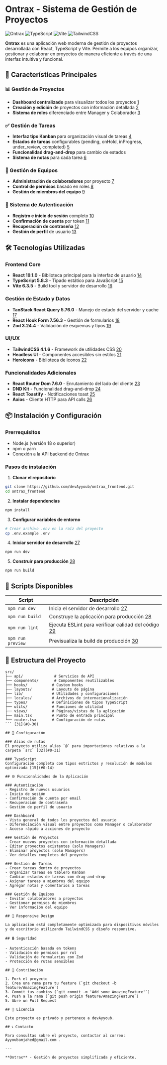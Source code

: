 


# Ontrax - Sistema de Gestión de Proyectos

![Ontrax](https://img.shields.io/badge/React-19.1.0-blue)
![TypeScript](https://img.shields.io/badge/TypeScript-5.8.3-blue)
![Vite](https://img.shields.io/badge/Vite-6.3.5-green)
![TailwindCSS](https://img.shields.io/badge/TailwindCSS-4.1.6-blue)

**Ontrax** es una aplicación web moderna de gestión de proyectos desarrollada con React, TypeScript y Vite. Permite a los equipos organizar, gestionar y colaborar en proyectos de manera eficiente a través de una interfaz intuitiva y funcional.

## 🚀 Características Principales

### 📊 Gestión de Proyectos
- **Dashboard centralizado** para visualizar todos los proyectos [1](#0-0) 
- **Creación y edición** de proyectos con información detallada [2](#0-1) 
- **Sistema de roles** diferenciado entre Manager y Colaborador [3](#0-2) 

### ✅ Gestión de Tareas
- **Interfaz tipo Kanban** para organización visual de tareas [4](#0-3) 
- **Estados de tareas** configurables (pending, onHold, inProgress, under_review, completed) [5](#0-4) 
- **Funcionalidad drag-and-drop** para cambio de estados
- **Sistema de notas** para cada tarea [6](#0-5) 

### 👥 Gestión de Equipos
- **Administración de colaboradores** por proyecto [7](#0-6) 
- **Control de permisos** basado en roles [8](#0-7) 
- **Gestión de miembros del equipo** [9](#0-8) 

### 🔐 Sistema de Autenticación
- **Registro e inicio de sesión** completo [10](#0-9) 
- **Confirmación de cuenta** por token [11](#0-10) 
- **Recuperación de contraseña** [12](#0-11) 
- **Gestión de perfil** de usuario [13](#0-12) 

## 🛠️ Tecnologías Utilizadas

### Frontend Core
- **React 19.1.0** - Biblioteca principal para la interfaz de usuario [14](#0-13) 
- **TypeScript 5.8.3** - Tipado estático para JavaScript [15](#0-14) 
- **Vite 6.3.5** - Build tool y servidor de desarrollo [16](#0-15) 

### Gestión de Estado y Datos
- **TanStack React Query 5.76.0** - Manejo de estado del servidor y cache [17](#0-16) 
- **React Hook Form 7.56.3** - Gestión de formularios [18](#0-17) 
- **Zod 3.24.4** - Validación de esquemas y tipos [19](#0-18) 

### UI/UX
- **TailwindCSS 4.1.6** - Framework de utilidades CSS [20](#0-19) 
- **Headless UI** - Componentes accesibles sin estilos [21](#0-20) 
- **Heroicons** - Biblioteca de iconos [22](#0-21) 

### Funcionalidades Adicionales
- **React Router Dom 7.6.0** - Enrutamiento del lado del cliente [23](#0-22) 
- **DND Kit** - Funcionalidad drag-and-drop [24](#0-23) 
- **React Toastify** - Notificaciones toast [25](#0-24) 
- **Axios** - Cliente HTTP para API calls [26](#0-25) 

## 📦 Instalación y Configuración

### Prerrequisitos
- Node.js (versión 18 o superior)
- npm o yarn
- Conexión a la API backend de Ontrax

### Pasos de instalación

1. **Clonar el repositorio**
```bash
git clone https://github.com/devAyyoub/ontrax_frontend.git
cd ontrax_frontend
```

2. **Instalar dependencias**
```bash
npm install
```

3. **Configurar variables de entorno**
```bash
# Crear archivo .env en la raíz del proyecto
cp .env.example .env
```

4. **Iniciar servidor de desarrollo** [27](#0-26) 
```bash
npm run dev
```

5. **Construir para producción** [28](#0-27) 
```bash
npm run build
```

## 🚀 Scripts Disponibles

| Script | Descripción |
|--------|-------------|
| `npm run dev` | Inicia el servidor de desarrollo [27](#0-26)  |
| `npm run build` | Construye la aplicación para producción [28](#0-27)  |
| `npm run lint` | Ejecuta ESLint para verificar calidad del código [29](#0-28)  |
| `npm run preview` | Previsualiza la build de producción [30](#0-29)  |

## 📁 Estructura del Proyecto

```
src/
├── api/              # Servicios de API
├── components/       # Componentes reutilizables
├── hooks/           # Custom hooks
├── layouts/         # Layouts de página
├── lib/             # Utilidades y configuraciones
├── locales/         # Archivos de internacionalización
├── types/           # Definiciones de tipos TypeScript
├── utils/           # Funciones de utilidad
├── views/           # Páginas/vistas de la aplicación
├── main.tsx         # Punto de entrada principal
└── router.tsx       # Configuración de rutas
``` [31](#0-30) 

## 🔧 Configuración

### Alias de rutas
El proyecto utiliza alias `@` para importaciones relativas a la carpeta `src` [32](#0-31) 

### TypeScript
Configuración completa con tipos estrictos y resolución de módulos optimizada [15](#0-14) 

## 🌐 Funcionalidades de la Aplicación

### Autenticación
- Registro de nuevos usuarios
- Inicio de sesión
- Confirmación de cuenta por email
- Recuperación de contraseña
- Gestión de perfil de usuario

### Dashboard
- Vista general de todos los proyectos del usuario
- Diferenciación visual entre proyectos como Manager o Colaborador
- Acceso rápido a acciones de proyecto

### Gestión de Proyectos
- Crear nuevos proyectos con información detallada
- Editar proyectos existentes (solo Managers)
- Eliminar proyectos (solo Managers)
- Ver detalles completos del proyecto

### Gestión de Tareas
- Crear tareas dentro de proyectos
- Organizar tareas en tablero Kanban
- Cambiar estados de tareas con drag-and-drop
- Asignar tareas a miembros del equipo
- Agregar notas y comentarios a tareas

### Gestión de Equipos
- Invitar colaboradores a proyectos
- Gestionar permisos de miembros
- Ver información del equipo

## 📱 Responsive Design

La aplicación está completamente optimizada para dispositivos móviles y de escritorio utilizando TailwindCSS y diseño responsive.

## 🔒 Seguridad

- Autenticación basada en tokens
- Validación de permisos por rol
- Validación de formularios con Zod
- Protección de rutas sensibles

## 🤝 Contribución

1. Fork el proyecto
2. Crea una rama para tu feature (`git checkout -b feature/AmazingFeature`)
3. Commit tus cambios (`git commit -m 'Add some AmazingFeature'`)
4. Push a la rama (`git push origin feature/AmazingFeature`)
5. Abre un Pull Request

## 📄 Licencia

Este proyecto es privado y pertenece a devAyyoub.

## 📞 Contacto

Para consultas sobre el proyecto, contactar al correo: Ayyoubamjahed@gmail.com .

---

**Ontrax** - Gestión de proyectos simplificada y eficiente.
